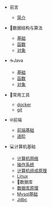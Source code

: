 - 前言
    - [简介](zh-cn/README.md)
    
- 👨数据结构与算法
    - [基础](zh-cn/C++/base.md)
    - [函数](zh-cn/C++/func.md)
    - [对象](zh-cn/C++/object.md)

- ☕️Java
    - [基础](zh-cn/Python/base.md)
    - [函数](zh-cn/Python/func.md)
    - [对象](zh-cn/Python/object.md)
- 🔧常用工具
    - [docker](zh-cn/常用工具/Docker.md)
    - [git](zh-cn/常用工具/Git.md)
- 🌐前端
    - [前端基础](zh-cn/前端/前端基础)
    - [进阶](zh-cn/前端/进阶)
- 💻计算机基础
    - [计算机网络](zh-cn/计算机基础/计算机网络.md)
    - [操作系统](zh-cn/计算机基础/操作系统.md)
    - [计算机组成原理](zh-cn/计算机基础/计算机组成原理.md)
    - [Linux](zh-cn/计算机基础/Linux)
    - 💾数据库
    - [数据库原理](zh-cn/数据库/数据库原理.md)
    - [Mysql基础](zh-cn/数据库/Mysql基础.md)
    - [Jdbc](zh-cn/数据库/Jdbc.md)
